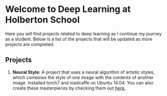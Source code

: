 # Welcome to Deep Learning at Holberton School

Here you will find projects related to deep learning as I continue my journey as a student. Below is a list of the projects that will be updated as more projects are completed.

## Projects

1. **Neural Style:** A project that uses a neural algorithm of artistic styles, which combines the style of one image with the contents of another image. Installed torch7 and loadcaffe on Ubuntu 14.04. You can also create these masterpieces by checking them out [here.](https://github.com/jcjohnson/neural-style/blob/master/README.md)
